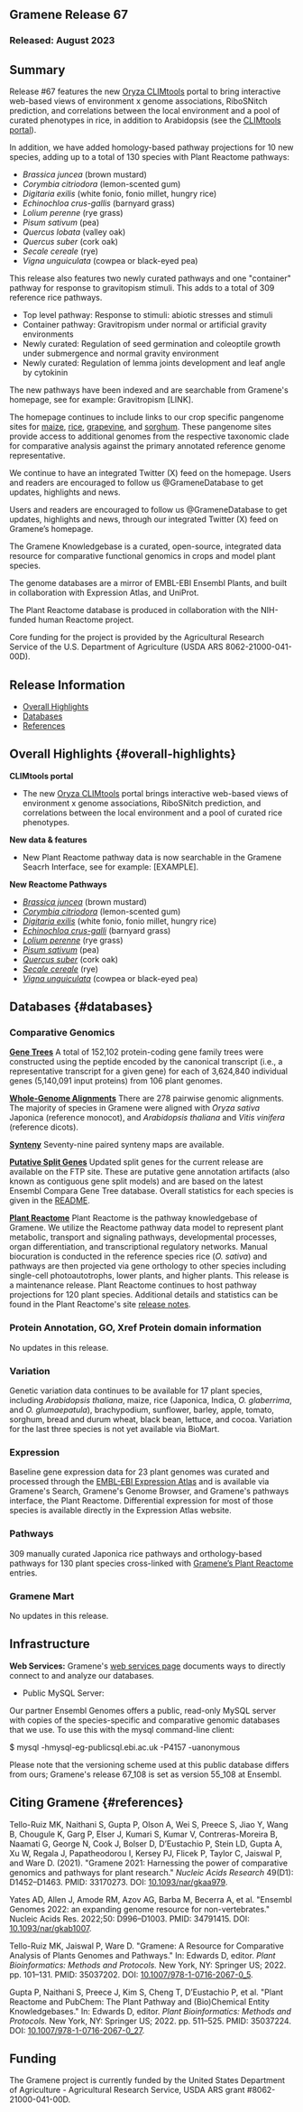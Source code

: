 ## Gramene Release 67
### Released: August 2023
## Summary

Release #67 features the new [Oryza CLIMtools](https://www.gramene.org/CLIMtools/oryza_v1.0/) portal to bring interactive web-based views of environment x genome associations, RiboSNitch prediction, and correlations between the local environment and a pool of curated phenotypes in rice, in addition to Arabidopsis (see the [CLIMtools portal](https://www.gramene.org/CLIMtools/)).

In addition, we have added homology-based pathway projections for 10 new species, adding up to a total of 130 species with Plant Reactome pathways:

- _Brassica juncea_ (brown mustard)
- _Corymbia citriodora_ (lemon-scented gum)
- _Digitaria exilis_ (white fonio, fonio millet, hungry rice)
- _Echinochloa crus-gallis_ (barnyard grass)
- _Lolium perenne_ (rye grass)
- _Pisum sativum_ (pea)
- _Quercus lobata_ (valley oak)
- _Quercus suber_ (cork oak)
- _Secale cereale_ (rye)
- _Vigna unguiculata_ (cowpea or black-eyed pea)

This release also features two newly curated pathways and one "container" pathway for response to gravitopism stimuli. This adds to a total of 309 reference rice pathways. 

- Top level pathway: Response to stimuli: abiotic stresses and stimuli
- Container pathway: Gravitropism under normal or artificial gravity environments
- Newly curated: Regulation of seed germination and coleoptile growth under submergence and normal gravity environment
- Newly curated: Regulation of lemma joints development and leaf angle by cytokinin

The new pathways have been indexed and are searchable from Gramene's homepage, see for example: Gravitropism [LINK].  

The homepage continues to include links to our crop specific pangenome sites for [maize](https://maize-pangenome.gramene.org/), [rice](https://oryza.gramene.org/), [grapevine](https://vitis.gramene.org/), and [sorghum](https://sorghumbase.org). These pangenome sites provide access to additional genomes from the respective taxonomic clade for comparative analysis
against the primary annotated reference genome representative.


We continue to have an integrated Twitter (X) feed on the homepage. Users and readers are encouraged to follow us @GrameneDatabase to get updates, highlights and news.

Users and readers are encouraged to follow us @GrameneDatabase to get updates, highlights and news, through our integrated Twitter (X) feed on Gramene’s homepage.

The Gramene Knowledgebase is a curated, open-source, integrated data resource for comparative functional genomics in crops and model plant species.

The genome databases are a mirror of EMBL-EBI Ensembl Plants, and built in collaboration with Expression Atlas, and UniProt.

The Plant Reactome database is produced in collaboration with the NIH-funded human Reactome project.

Core funding for the project is provided by the Agricultural Research Service of the U.S. Department of Agriculture (USDA ARS 8062-21000-041-00D).


## Release Information
- [Overall Highlights](#overall-highlights)
- [Databases](#databases)
- [References](#references)

## Overall Highlights {#overall-highlights}

**CLIMtools portal**

- The new [Oryza CLIMtools](https://www.gramene.org/CLIMtools/oryza_v1.0/) portal brings interactive web-based views of environment x genome associations,
  RiboSNitch prediction, and correlations between the local environment and a pool of curated rice phenotypes.
  
**New data & features**

- New Plant Reactome pathway data is now searchable in the Gramene Seacrh Interface, see for example: [EXAMPLE].

**New Reactome Pathways**

- [_Brassica juncea_](https://ensembl.gramene.org/Brassica_juncea) (brown mustard)
- [_Corymbia citriodora_](https://ensembl.gramene.org/Corymbia_citriodora) (lemon-scented gum)
- [_Digitaria exilis_](https://ensembl.gramene.org/Digitaria_exilis) (white fonio, fonio millet, hungry rice)
- [_Echinochloa crus-galli_](https://ensembl.gramene.org/Echinochloa_crusgalli) (barnyard grass)
- [_Lolium perenne_](https://ensembl.gramene.org/Lolium_perenne) (rye grass)
- [_Pisum sativum_](https://ensembl.gramene.org/Pisum_sativum) (pea)
- [_Quercus suber_](https://ensembl.gramene.org/Quercus_suber) (cork oak)
- [_Secale cereale_](https://ensembl.gramene.org/Secale_cereale) (rye)
- [_Vigna unguiculata_](https://ensembl.gramene.org/Vigna_unguiculata) (cowpea or black-eyed pea)



## Databases {#databases}
### Comparative Genomics

[**Gene Trees**](https://ensembl.gramene.org/info/genome/compara/prot_tree_stats.html)
A total of 152,102 protein-coding gene family trees were constructed using the peptide encoded by
the canonical transcript (i.e., a representative transcript for a given gene) for each
of 3,624,840 individual genes (5,140,091 input proteins) from 106 plant genomes.

[**Whole-Genome Alignments**](https://ensembl.gramene.org/info/genome/compara/compara_analyses.html)
There are 278 pairwise genomic alignments. The majority of species in Gramene were aligned with _Oryza sativa_ Japonica (reference monocot), and _Arabidopsis thaliana_ and _Vitis vinifera_ (reference dicots).

[**Synteny**](https://ensembl.gramene.org/info/genome/compara/compara_analyses.html)
Seventy-nine paired synteny maps are available. 

[**Putative Split Genes**](http://ftp.gramene.org/CURRENT_RELEASE/splitgenes/)
Updated split genes for the current release are available on the FTP site.  These are putative gene annotation artifacts (also known as contiguous gene split models) and are based on the latest Ensembl Compara Gene Tree database. Overall statistics for each species is given in the [README](https://ftp.gramene.org/CURRENT_RELEASE/split_genes/1_ReadMe_SplitGenesBySpecies.txt).

[**Plant Reactome**](https://plantreactome.gramene.org)
Plant Reactome is the pathway knowledgebase of Gramene. We utilize the Reactome pathway data model to represent plant metabolic, transport and signaling pathways, developmental processes, organ differentiation, and transcriptional regulatory networks. Manual biocuration is conducted in the reference species rice (_O. sativa_) and pathways are then projected via gene orthology to other species including single-cell photoautotrophs, lower plants, and higher plants. This release is a maintenance release. Plant Reactome continues to host pathway projections for 120 plant species. Additional details and statistics can be found in the Plant Reactome's site [release notes](https://plantreactome.gramene.org/index.php?option=com_content&view=article&id=111&Itemid=360&lang=en).

### Protein Annotation, GO, Xref Protein domain information 

No updates in this release.


### Variation

Genetic variation data continues to be available for 17 plant species, including _Arabidopsis thaliana_, maize,  rice (Japonica, Indica, _O. glaberrima_, and _O. glumaepatula_), brachypodium, sunflower, barley, apple, tomato, sorghum, bread and durum wheat, black bean, lettuce, and cocoa. Variation for the last three species is not yet available via BioMart.

### Expression

Baseline gene expression data for 23 plant genomes was curated and processed through the [EMBL-EBI Expression Atlas](https://www.ebi.ac.uk/gxa/plant/experiments) and is available via Gramene's Search, Gramene's Genome Browser, and Gramene's pathways interface, the Plant Reactome. Differential expression for most of those species is available directly in the Expression Atlas website. 


### Pathways

309 manually curated Japonica rice pathways and orthology-based pathways for 130 plant species cross-linked with [Gramene’s Plant Reactome](https://plantreactome.gramene.org/) entries.


### Gramene Mart

No updates in this release.

## Infrastructure

**Web Services:** Gramene's [web services page](https://gramene.org/web-services) documents ways to directly connect to and analyze our databases.

- Public MySQL Server: 

Our partner Ensembl Genomes offers a public, read-only MySQL server with copies of the species-specific and comparative genomic databases that we use. To use this with the mysql command-line client:

  $ mysql -hmysql-eg-publicsql.ebi.ac.uk -P4157 -uanonymous

Please note that the versioning scheme used at this public database differs from ours; Gramene's release 67_108 is set as version 55_108 at Ensembl.

## Citing Gramene {#references}

Tello-Ruiz MK, Naithani S, Gupta P, Olson A, Wei S, Preece S, Jiao Y, Wang B, Chougule K, Garg P, Elser J, Kumari S, Kumar V, Contreras-Moreira B, Naamati G, George N, Cook J, Bolser D, D’Eustachio P, Stein LD, Gupta A, Xu W, Regala J, Papatheodorou I, Kersey PJ, Flicek P, Taylor C, Jaiswal P, and Ware D. (2021). "Gramene 2021: Harnessing the power of comparative genomics and pathways for plant research." *Nucleic Acids Research* 49(D1): D1452–D1463. PMID: 33170273. DOI: [10.1093/nar/gkaa979](https://doi.org/10.1093/nar/gkaa979).

Yates AD, Allen J, Amode RM, Azov AG, Barba M, Becerra A, et al. "Ensembl Genomes 2022: an expanding genome resource for non-vertebrates." Nucleic Acids Res. 2022;50: D996–D1003. PMID: 34791415. DOI: [10.1093/nar/gkab1007](https://doi.org/10.1093/nar/gkab1007).

Tello-Ruiz MK, Jaiswal P, Ware D. "Gramene: A Resource for Comparative Analysis of Plants Genomes and Pathways." In: Edwards D, editor. *Plant Bioinformatics: Methods and Protocols.* New York, NY: Springer US; 2022. pp. 101–131. PMID: 35037202. DOI: [10.1007/978-1-0716-2067-0_5](https://doi.org/10.1007/978-1-0716-2067-0_5).

Gupta P, Naithani S, Preece J, Kim S, Cheng T, D’Eustachio P, et al. "Plant Reactome and PubChem: The Plant Pathway and (Bio)Chemical Entity Knowledgebases." In: Edwards D, editor. *Plant Bioinformatics: Methods and Protocols.* New York, NY: Springer US; 2022. pp. 511–525. PMID: 35037224. DOI: [10.1007/978-1-0716-2067-0_27](https://doi.org/10.1007/978-1-0716-2067-0_27).

## Funding

The Gramene project is currently funded by the United States Department of Agriculture - Agricultural Research Service, USDA ARS grant #8062-21000-041-00D. 

